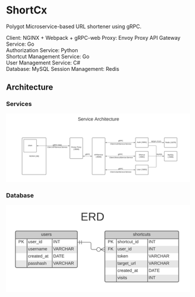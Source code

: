 # ShortCx
Polygot Microservice-based URL shortener using gRPC.

Client: NGINX + Webpack + gRPC-web
Proxy: Envoy Proxy
API Gateway Service: Go  
Authorization Service: Python  
Shortcut Management Service: Go  
User Management Service: C#  
Database: MySQL
Session Management: Redis


## Architecture
### Services
![Architecture](https://github.com/rafibayer/ShortCx/blob/main/readme/ShortCx%20Arch.png)

### Database
![ERD](https://github.com/rafibayer/ShortCx/blob/main/readme/ShortCx%20ERD.png)
